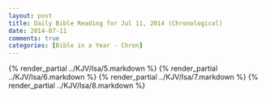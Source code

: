 ```yaml
---
layout: post
title: Daily Bible Reading for Jul 11, 2014 (Chronological)
date: 2014-07-11
comments: true
categories: [Bible in a Year - Chron]
---
```

{% render_partial ../KJV/Isa/5.markdown %}
{% render_partial ../KJV/Isa/6.markdown %}
{% render_partial ../KJV/Isa/7.markdown %}
{% render_partial ../KJV/Isa/8.markdown %}
